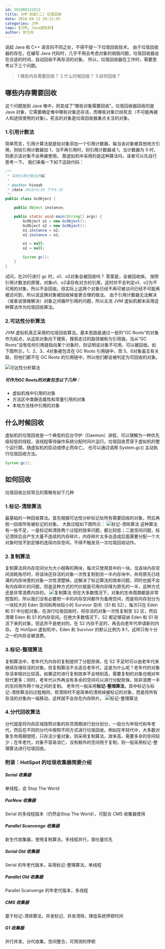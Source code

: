 ```yaml
---
id: 201808131912
title: JVM 初窥(二) 垃圾回收
date: 2018-08-12 20:12:45
categories: JVM
tags: [JVM, Java虚拟机]
author: 贺方舟
---
```

说起 Java 和 C++ 语言的不同之处，不得不提一下垃圾回收技术。
由于垃圾回收器的存在，在编写 Java 代码时，几乎不用去考虑对象的销毁问题，垃圾回收器会在合适的时间，自动回收不再存活的对象。
所以，垃圾回收器在工作时，需要思考以下三个问题。
> 1.哪些内存需要回收？
> 2.什么时候回收？
> 3.如何回收？


## 哪些内存需要回收
这个问题放到 Java 堆中，则变成了“哪些对象需要回收”。垃圾回收器回收的是 Java 对象，它需要确定堆中哪些对象还存活，而哪些对象已经死去（不可能再被人和途径使用的对象）。死去的对象是垃圾回收器重点关注的对象。

### 1.引用计数法
简单而言，引用计算法就是给对象添加一个引用计数器，每当该对象被其他地方引用，则给引用计数器加 1，当不再引用时，则引用计数器减 1，当计数器为 0 时，则表示该对象不会再被使用。
那虚拟机中采用的是这种算法吗，读者可以先自行思考一下。
我们来看一下如下这段代码：
```java
/**
 * 采用引用计数法的GC
 *
 * @author hinoah
 * @date 2018/6/10 下午4:18
 */
public class GcObject {

    public Object instance;

    public static void main(String[] args) {
        GcObject o1 = new GcObject();
        GcObject o2 = new GcObject();
        o1.instance = o2;
        o2.instance = o1;

        o1 = null;
        o2 = null;

        System.gc();
    }
}
```
试问，在20行进行 gc 时，o1、o2对象会被回收吗？
答案是，会被回收掉。
按照引用计数法的原理，对象o1、o2读存有对方的引用，这时并不会判定o1、o2为不可用的对象，所以不会回收。但实际上这两个对象已经不再可被访问已经不可能再被访问到，所以说这俩对象被回收掉是更合理的做法。
由于引用计数器无法解决（或者说很难解决）对象之间循环引用的问题，所以主流 JVM 虚拟机都未采用这种算法作为垃圾回收算法。

### 2.可达性分析算法
JVM 虚拟机真正采用的垃圾回收算法。基本思路是通过一些列“GC Roots”的对象作为起点，从这些对象向下搜索，搜索走过的路径被称为引用链。当从“GC Roots”没有任何引用链指向某个对象时，则证明该对象不可用，可以被回收。如下图所示，1、2、3、4对象被包含在 GC Roots 引用链中，而 5、6对象虽互有关联，但他们都不在 GC Roots 的引用链中，所以他们都会被判定为可回收的对象。

![可达性分析算法](http://p8e6biisu.bkt.clouddn.com/%E5%B1%8F%E5%B9%95%E5%BF%AB%E7%85%A7%202018-06-10%20%E4%B8%8B%E5%8D%884.53.23.png)

##### 可作为GC Roots的对象包含以下几种：
- 虚拟机栈中引用的对象
- 方法区中类静态属性和常量引用的对象
- 本地方法栈中引用的对象 

## 什么时候回收
虚拟机的垃圾回收是一个典型的后台守护（Daemon）进程，可以理解为一种优先级较低的线程，该线程等待操作系统分配时间片运行。垃圾回收贯穿于虚拟机的整个运行期，随虚拟机的启动或停止而存亡。
也可以通过调用 System.gc() 主动执行垃圾回收方法。
```java
System.gc();
```
## 如何回收
垃圾回收比较常见的策略有如下几种

### 1.标记-清除算法
最基础的一种回收算法。首先根据可达性分析标记处所有需要回收的对象，然后再统一回收所有被标记的对象。
大致过程如下图所示：
![标记-清除算法](http://p8e6biisu.bkt.clouddn.com/%E6%A0%87%E8%AE%B0%E6%B8%85%E9%99%A4%E7%AE%97%E6%B3%95.jpeg)
这种算法有一些不足，一是标记和清除两个过程的效率问题，都比较低；二是空间问题，标记清除后会产生大量不连续的内存碎片，内存碎片太多会造成后面需要分配一个大对象时找不到足够的连续内存空间，不得不触发另一次垃圾回收动作。
### 2.复制算法
复制算法将内存空间分为大小相等的两块，每次只使用其中的一块。当该块内存空间消耗殆尽时，将该块还存活的对象一次性复制到另一半内存块中，并将原先已经满的内存块里的对象一次性清楚掉。这解决了标记算法的效率问题，同时也就不会有内存碎片的问题。但是这种方式的代价就是可用内存降为原先的一半，这种方式还是非常浪费内存的。
![复制算法](http://p8e6biisu.bkt.clouddn.com/%E5%A4%8D%E5%88%B6%E7%AE%97%E6%B3%95.jpeg)
但在大多数情况下，对象的生命周期都是非常短暂的，所以我们没有必要把一半的内存空间都作为备用空间，而是将内存划分为一块较大的 Eden 空间和两块较小的 Survivor 空间（S1 和 S2），每次只在 Eden 和 S1 中分配对象，在进行垃圾回收时，将存活的对象一次性复制至 S2 区，然后清理 Eden 和 S1 的内存空间。在绝大多数情况下，S2 都足够容纳 Eden 和 S1 存活下来的对象，但这并不是绝对的。在 S2 内存不足时，再去向老年代申请新的内存。
在 HotSpot 虚拟机中，Eden 和 Survivor 的默认比例为 8:1，这样只有十分之一的内存会被浪费。

### 3.标记-整理算法
复制算法中，老年代为内存的复制提供了分配担保，在 S2 不足时可以由老年代来继续存储存活的对象。但复制算法不太适合老年代，这是为什么呢？老年代的对象存活率相对比较高，如果这时进行复制效率不会特别高，需要复制的对象也相对年轻代更多；同时，老年代以外再没有多余的空间可以进行分配担保，除非浪费一半的空间用作两个块之间的复制。
老年代一般采用**标记-整理算法**，其中标记与标记-清除算法的过程相同，但清除时不是简单的清除掉被标记的对象，而是将所有存活的对象向一端移动，这样就不会存在内存碎片。
![标记-整理算法](http://p8e6biisu.bkt.clouddn.com/%E6%A0%87%E8%AE%B0%E6%95%B4%E7%90%86%E7%AE%97%E6%B3%95.jpeg)
### 4.分代回收算法
分代就是将内存区域按照对象的存货周期进行划分划分，一般分为年轻代和年老代，然后在不同的分代中按照不同方式进行垃圾回收。例如在年轻代中，大多数对象生命周期很短，只存活少量对象，则采用复制算法，效率高，需要多余的空间较少；在年老代，对象不容易消亡，没有额外的空间用于复制，则一般采用标记-整理算法进行垃圾回收。   

### 附录：HotSpot 的垃圾收集器简要介绍
##### Serial 收集器
单线程，会 Stop The World
##### ParNew 收集器
Serial 的多线程版本（仍然会Stop The World），可配合 CMS 收集器使用
##### Parallel Scanvenge 收集器
新生代收集器，使用复制算法，多线程并行，吞吐量优先
##### Serial Old 收集器
Serial 的年老代版本，采用标记-整理算法，单线程
##### Parallel Old 收集器
Parallel Scanvenge 的年老代版本，多线程
##### CMS 收集器
基于标记-清除算法，并发标记、并发清除，降低系统停顿时间
##### G1 收集器
并行并发，分代收集，空间整合，可预测的停顿



